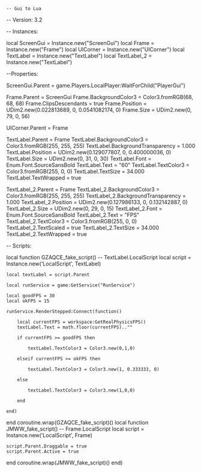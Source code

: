     -- Gui to Lua
-- Version: 3.2

-- Instances:

local ScreenGui = Instance.new("ScreenGui")
local Frame = Instance.new("Frame")
local UICorner = Instance.new("UICorner")
local TextLabel = Instance.new("TextLabel")
local TextLabel_2 = Instance.new("TextLabel")

--Properties:

ScreenGui.Parent = game.Players.LocalPlayer:WaitForChild("PlayerGui")

Frame.Parent = ScreenGui
Frame.BackgroundColor3 = Color3.fromRGB(68, 68, 68)
Frame.ClipsDescendants = true
Frame.Position = UDim2.new(0.022813689, 0, 0.0541082174, 0)
Frame.Size = UDim2.new(0, 79, 0, 56)

UICorner.Parent = Frame

TextLabel.Parent = Frame
TextLabel.BackgroundColor3 = Color3.fromRGB(255, 255, 255)
TextLabel.BackgroundTransparency = 1.000
TextLabel.Position = UDim2.new(0.129077807, 0, 0.400000036, 0)
TextLabel.Size = UDim2.new(0, 31, 0, 30)
TextLabel.Font = Enum.Font.SourceSansBold
TextLabel.Text = "60"
TextLabel.TextColor3 = Color3.fromRGB(255, 0, 0)
TextLabel.TextSize = 34.000
TextLabel.TextWrapped = true

TextLabel_2.Parent = Frame
TextLabel_2.BackgroundColor3 = Color3.fromRGB(255, 255, 255)
TextLabel_2.BackgroundTransparency = 1.000
TextLabel_2.Position = UDim2.new(0.127986133, 0, 0.132142887, 0)
TextLabel_2.Size = UDim2.new(0, 29, 0, 15)
TextLabel_2.Font = Enum.Font.SourceSansBold
TextLabel_2.Text = "FPS"
TextLabel_2.TextColor3 = Color3.fromRGB(255, 0, 0)
TextLabel_2.TextScaled = true
TextLabel_2.TextSize = 34.000
TextLabel_2.TextWrapped = true

-- Scripts:

local function GZAQCE_fake_script() -- TextLabel.LocalScript 
	local script = Instance.new('LocalScript', TextLabel)

	local textLabel = script.Parent
	
	local runService = game:GetService("RunService")
	
	local goodFPS = 30
	local okFPS = 15
	
	runService.RenderStepped:Connect(function()
	
		local currentFPS = workspace:GetRealPhysicsFPS()
		textLabel.Text = math.floor(currentFPS)..""
	
		if currentFPS >= goodFPS then
	
			textLabel.TextColor3 = Color3.new(0,1,0)
	
		elseif currentFPS >= okFPS then
	
			textLabel.TextColor3 = Color3.new(1, 0.333333, 0)
	
		else
	
			textLabel.TextColor3 = Color3.new(1,0,0)
	
		end
	
	end)
end
coroutine.wrap(GZAQCE_fake_script)()
local function JMWW_fake_script() -- Frame.LocalScript 
	local script = Instance.new('LocalScript', Frame)

	script.Parent.Draggable = true
	script.Parent.Active = true
	
end
coroutine.wrap(JMWW_fake_script)()
end)

